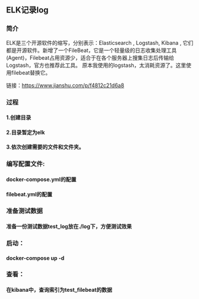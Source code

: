 ## ELK记录log

### 简介
ELK是三个开源软件的缩写，分别表示：Elasticsearch , Logstash, Kibana , 它们都是开源软件。新增了一个FileBeat，它是一个轻量级的日志收集处理工具(Agent)，Filebeat占用资源少，适合于在各个服务器上搜集日志后传输给Logstash，官方也推荐此工具。
原本我使用的logstash，太消耗资源了。这里使用filebeat替换它。


链接：https://www.jianshu.com/p/f4812c21d6a8


### 过程
#### 1.创建目录
#### 2.目录暂定为elk
#### 3.依次创建需要的文件和文件夹。

### 编写配置文件:
#### docker-compose.yml的配置
#### filebeat.yml的配置

### 准备测试数据
#### 准备一份测试数据test_log放在./log下，方便测试效果

### 启动：
#### docker-compose up -d


### 查看：
#### 在kibana中，查询索引为test_filebeat的数据
